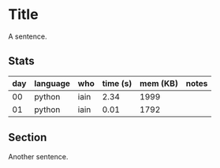 # Title

A sentence.

## Stats

| day | language | who | time (s) | mem (KB) | notes |
| --- | --- | --- | --- | --- | --- |
| 00 | python | iain | 2.34 | 1999 |  |
| 01 | python | iain | 0.01 | 1792 |  |


## Section

Another sentence.
